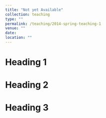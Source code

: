 ```yaml
---
title: "Not yet Available"
collection: teaching
type: ""
permalink: /teaching/2014-spring-teaching-1
venue: ""
date: 
location: ""
---
```




Heading 1
======

Heading 2
======

Heading 3
======
